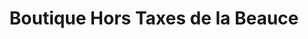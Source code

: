 ---
title: "Boutique Hors Taxes de la Beauce"
url: /saint-theophile/boutique-hors-taxes-de-la-beauce/
shop: shop
---